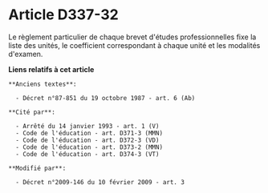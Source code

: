 # Article D337-32

Le règlement particulier de chaque brevet d'études professionnelles fixe la liste des unités, le coefficient correspondant à
chaque unité et les modalités d'examen.

**Liens relatifs à cet article**

	**Anciens textes**:

	  - Décret n°87-851 du 19 octobre 1987 - art. 6 (Ab)

	**Cité par**:

	  - Arrêté du 14 janvier 1993 - art. 1 (V)
	  - Code de l'éducation - art. D371-3 (MMN)
	  - Code de l'éducation - art. D372-3 (VD)
	  - Code de l'éducation - art. D373-2 (MMN)
	  - Code de l'éducation - art. D374-3 (VT)

	**Modifié par**:

	  - Décret n°2009-146 du 10 février 2009 - art. 3
